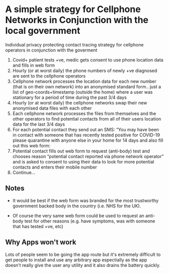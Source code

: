 # A simple strategy for Cellphone Networks in Conjunction with the local government
Individual privacy protecting contact tracing strategy for cellphone operators in conjunction with the goverment

1) Covid+ patient tests +ve, medic gets consent to use phone location data and fills in web form
2) Hourly (or at worst daily) the phone numbers of newly +ve diagnosed are sent to the cellphone operators
3) Cellphone network processes the location data for each new number (that is on their own network) into an anonymised standard form.. just a list of geo-coords+timestamp (outside the home) where a user was stationary for a period of time during the past 3/4 days
4) Hourly (or at worst daily) the cellphone networks swap their new anonymised data files with each other
5) Each cellphone network processes the files from themselves and the other operators to find potential contacts from all of their users location data for the last 3/4 days
6) For each potential contact they send out an SMS: “You may have been in contact with someone that has recently tested positive for COVID-19 please quarantine with anyone else in your home for 14 days and also fill out this web form: <link to webform>
7) Potential contact fills out web form to request (anti-body) test and chooses reason “potential contact reported via phone network operator” and is asked to consent to using their data to look for more potential contacts and enters their mobile number
8) Continue…

## Notes
* It would be best if the web form was branded for the most trustworthy government backed body in the country (i.e. NHS for the UK).

* Of course the very same web form could be used to request an anti-body test for other reasons (e.g. have symptoms, was with someone that has tested +ve, etc)

## Why Apps won't work
Lots of people seem to be going the app route but it's extremely difficult to get people to install and use any arbitrary app espectially as the app doesn't really give the user any utility and it also drains the battery quickly.

